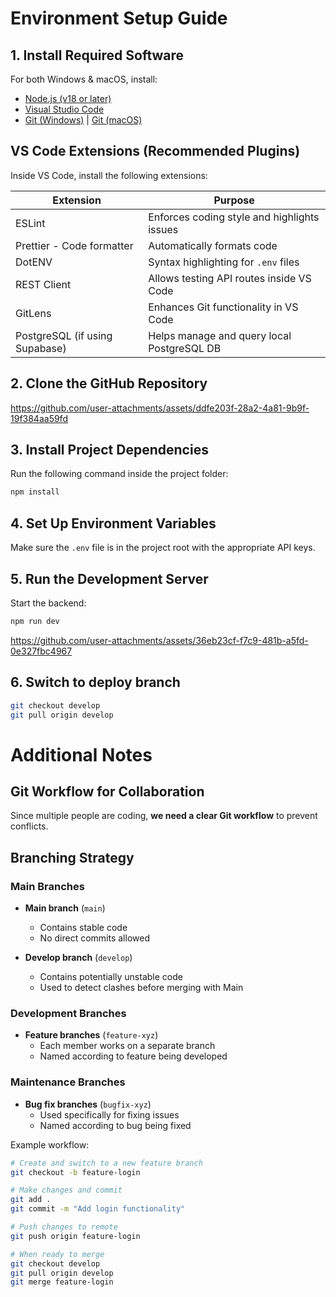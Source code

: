 # Environment Setup Guide

## 1. Install Required Software

For both Windows & macOS, install:

- [Node.js (v18 or later)](https://nodejs.org/)
- [Visual Studio Code](https://code.visualstudio.com/)
- [Git (Windows)](https://git-scm.com/download/win) | [Git (macOS)](https://git-scm.com/download/mac)

## VS Code Extensions (Recommended Plugins)

Inside VS Code, install the following extensions:

| Extension                      | Purpose                                     |
| ------------------------------ | ------------------------------------------- |
| ESLint                         | Enforces coding style and highlights issues |
| Prettier - Code formatter      | Automatically formats code                  |
| DotENV                         | Syntax highlighting for `.env` files        |
| REST Client                    | Allows testing API routes inside VS Code    |
| GitLens                        | Enhances Git functionality in VS Code       |
| PostgreSQL (if using Supabase) | Helps manage and query local PostgreSQL DB  |

## 2. Clone the GitHub Repository

https://github.com/user-attachments/assets/ddfe203f-28a2-4a81-9b9f-19f384aa59fd

## 3. Install Project Dependencies

Run the following command inside the project folder:

```bash
npm install
```

## 4. Set Up Environment Variables

Make sure the `.env` file is in the project root with the appropriate API keys.

## 5. Run the Development Server

Start the backend:

```bash
npm run dev
```

https://github.com/user-attachments/assets/36eb23cf-f7c9-481b-a5fd-0e327fbc4967

## 6. Switch to deploy branch

```bash
git checkout develop
git pull origin develop
```

# Additional Notes

## Git Workflow for Collaboration

Since multiple people are coding, **we need a clear Git workflow** to prevent conflicts.

## Branching Strategy

### Main Branches

- **Main branch** (`main`)

    - Contains stable code
    - No direct commits allowed

- **Develop branch** (`develop`)
    - Contains potentially unstable code
    - Used to detect clashes before merging with Main

### Development Branches

- **Feature branches** (`feature-xyz`)
    - Each member works on a separate branch
    - Named according to feature being developed

### Maintenance Branches

- **Bug fix branches** (`bugfix-xyz`)
    - Used specifically for fixing issues
    - Named according to bug being fixed

Example workflow:

```bash
# Create and switch to a new feature branch
git checkout -b feature-login

# Make changes and commit
git add .
git commit -m "Add login functionality"

# Push changes to remote
git push origin feature-login

# When ready to merge
git checkout develop
git pull origin develop
git merge feature-login
```
